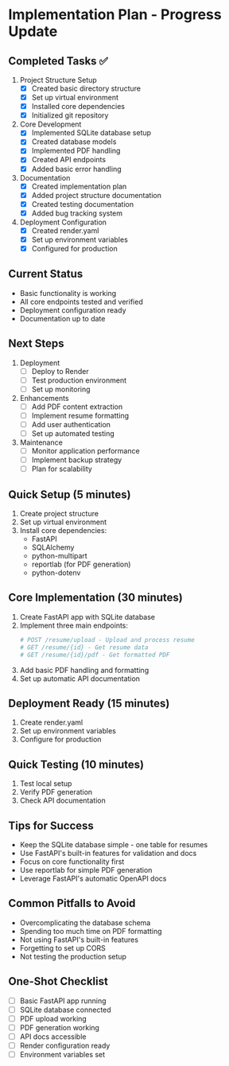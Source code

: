 # Implementation Plan - Progress Update

## Completed Tasks ✅
1. Project Structure Setup
   - [x] Created basic directory structure
   - [x] Set up virtual environment
   - [x] Installed core dependencies
   - [x] Initialized git repository

2. Core Development
   - [x] Implemented SQLite database setup
   - [x] Created database models
   - [x] Implemented PDF handling
   - [x] Created API endpoints
   - [x] Added basic error handling

3. Documentation
   - [x] Created implementation plan
   - [x] Added project structure documentation
   - [x] Created testing documentation
   - [x] Added bug tracking system

4. Deployment Configuration
   - [x] Created render.yaml
   - [x] Set up environment variables
   - [x] Configured for production

## Current Status
- Basic functionality is working
- All core endpoints tested and verified
- Deployment configuration ready
- Documentation up to date

## Next Steps
1. Deployment
   - [ ] Deploy to Render
   - [ ] Test production environment
   - [ ] Set up monitoring

2. Enhancements
   - [ ] Add PDF content extraction
   - [ ] Implement resume formatting
   - [ ] Add user authentication
   - [ ] Set up automated testing

3. Maintenance
   - [ ] Monitor application performance
   - [ ] Implement backup strategy
   - [ ] Plan for scalability

## Quick Setup (5 minutes)
1. Create project structure
2. Set up virtual environment
3. Install core dependencies:
   - FastAPI
   - SQLAlchemy
   - python-multipart
   - reportlab (for PDF generation)
   - python-dotenv

## Core Implementation (30 minutes)
1. Create FastAPI app with SQLite database
2. Implement three main endpoints:
   ```python
   # POST /resume/upload - Upload and process resume
   # GET /resume/{id} - Get resume data
   # GET /resume/{id}/pdf - Get formatted PDF
   ```
3. Add basic PDF handling and formatting
4. Set up automatic API documentation

## Deployment Ready (15 minutes)
1. Create render.yaml
2. Set up environment variables
3. Configure for production

## Quick Testing (10 minutes)
1. Test local setup
2. Verify PDF generation
3. Check API documentation

## Tips for Success
- Keep the SQLite database simple - one table for resumes
- Use FastAPI's built-in features for validation and docs
- Focus on core functionality first
- Use reportlab for simple PDF generation
- Leverage FastAPI's automatic OpenAPI docs

## Common Pitfalls to Avoid
- Overcomplicating the database schema
- Spending too much time on PDF formatting
- Not using FastAPI's built-in features
- Forgetting to set up CORS
- Not testing the production setup

## One-Shot Checklist
- [ ] Basic FastAPI app running
- [ ] SQLite database connected
- [ ] PDF upload working
- [ ] PDF generation working
- [ ] API docs accessible
- [ ] Render configuration ready
- [ ] Environment variables set 
